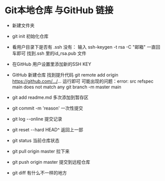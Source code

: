 # Git本地仓库 与GitHub 链接
- 新建文件夹
- git init  初始化仓库

- 看用户目录下是否有 .ssh
   没有： 输入 ssh-keygen -t rsa -C "邮箱"
      一直回车即可
   找到.ssh 里的id_rsa.pub 文件
- 在GitHub 用户设置里添加新的SSH KEY
- GitHub 新建仓库
   找到提升代码
      git remote add origin https://github.com/.../...
      运行即可
      可能出现的问题：error: src refspec main does not match any
      git branch -m master main
- git add readme.md  多次添加到暂存区
- git commit -m 'reason'  一次性提交
- git log --online 提交记录
- git reset --hard HEAD^ 返回上一部
- git status  当前仓库状态
- git pull origin master 拉下来
- git push origin master 提交到远程仓库
- git diff 有什么不一样的地方